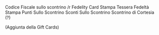Codice Fiscale sullo scontrino /r
Fedelity Card 
  Stampa Tessera Fedeltà
  Stampa Punti Sullo Scontrino
  Sconti Sullo Scontrino
Scontrino di Cortesia (?) 

  (Aggiunta della Gift Cards)
